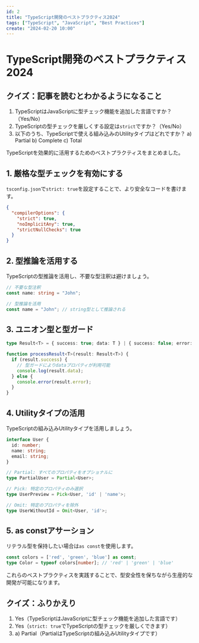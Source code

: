 ```yaml
---
id: 2
title: "TypeScript開発のベストプラクティス2024"
tags: ["TypeScript", "JavaScript", "Best Practices"]
create: "2024-02-20 10:00"
---
```


# TypeScript開発のベストプラクティス2024

## クイズ：記事を読むとわかるようになること

1. TypeScriptはJavaScriptに型チェック機能を追加した言語ですか？（Yes/No）
2. TypeScriptの型チェックを厳しくする設定は`strict`ですか？（Yes/No）
3. 以下のうち、TypeScriptで使える組み込みのUtilityタイプはどれですか？
   a) Partial
   b) Complete
   c) Total

TypeScriptを効果的に活用するためのベストプラクティスをまとめました。

## 1. 厳格な型チェックを有効にする

`tsconfig.json`で`strict: true`を設定することで、より安全なコードを書けます。

```json
{
  "compilerOptions": {
    "strict": true,
    "noImplicitAny": true,
    "strictNullChecks": true
  }
}
```

## 2. 型推論を活用する

TypeScriptの型推論を活用し、不要な型注釈は避けましょう。

```typescript
// 不要な型注釈
const name: string = "John";

// 型推論を活用
const name = "John"; // string型として推論される
```

## 3. ユニオン型と型ガード

```typescript
type Result<T> = { success: true; data: T } | { success: false; error: string };

function processResult<T>(result: Result<T>) {
  if (result.success) {
    // 型ガードによりdataプロパティが利用可能
    console.log(result.data);
  } else {
    console.error(result.error);
  }
}
```

## 4. Utilityタイプの活用

TypeScriptの組み込みUtilityタイプを活用しましょう。

```typescript
interface User {
  id: number;
  name: string;
  email: string;
}

// Partial: すべてのプロパティをオプショナルに
type PartialUser = Partial<User>;

// Pick: 特定のプロパティのみ選択
type UserPreview = Pick<User, 'id' | 'name'>;

// Omit: 特定のプロパティを除外
type UserWithoutId = Omit<User, 'id'>;
```

## 5. as constアサーション

リテラル型を保持したい場合は`as const`を使用します。

```typescript
const colors = ['red', 'green', 'blue'] as const;
type Color = typeof colors[number]; // 'red' | 'green' | 'blue'
```

これらのベストプラクティスを実践することで、型安全性を保ちながら生産的な開発が可能になります。

## クイズ：ふりかえり

1. Yes（TypeScriptはJavaScriptに型チェック機能を追加した言語です）
2. Yes（`strict: true`でTypeScriptの型チェックを厳しくできます）
3. a) Partial（PartialはTypeScriptの組み込みUtilityタイプです）